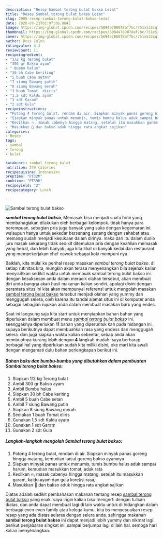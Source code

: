 ```yaml
---
description: "Resep Sambal terong bulat bakso Lezat"
title: "Resep Sambal terong bulat bakso Lezat"
slug: 2909-resep-sambal-terong-bulat-bakso-lezat
date: 2020-09-21T01:07:08.064Z
image: https://img-global.cpcdn.com/recipes/5094a780078af7bc/751x532cq70/sambal-terong-bulat-bakso-foto-resep-utama.jpg
thumbnail: https://img-global.cpcdn.com/recipes/5094a780078af7bc/751x532cq70/sambal-terong-bulat-bakso-foto-resep-utama.jpg
cover: https://img-global.cpcdn.com/recipes/5094a780078af7bc/751x532cq70/sambal-terong-bulat-bakso-foto-resep-utama.jpg
author: Bess Colon
ratingvalue: 4.3
reviewcount: 11
recipeingredient:
- "1/2 kg Terong bulat"
- "300 gr Bakso ayam"
- " Bumbu halus"
- "30 bh Cabe keriting"
- "5 buah Cabe setan"
- "7 siung Bawang putih"
- "8 siung Bawang merah"
- "1 buah Tomat  diiris"
- "1,5 sdt Kaldu ayam"
- "1 sdt Garam"
- "2 sdt Gula"
recipeinstructions:
- "Potong 4 terong bulat, rendam di air. Siapkan minyak panas goreng hingga matang, kemudian lanjut goreng bakso ayamnya"
- "Siapkan minyak panas untuk menumis, tumis bumbu halus aduk sampai harum, kemudian masukkan tomat, aduk rata"
- "Kecilkan 🔥, masak cabenya hingga matang, setelah itu masukkan garam, kaldu ayam dan gula koreksi rasa,"
- "Masukkan 🍆 dan bakso aduk hingga rata angkat sajikan"
categories:
- Resep
tags:
- sambal
- terong
- bulat

katakunci: sambal terong bulat 
nutrition: 249 calories
recipecuisine: Indonesian
preptime: "PT32M"
cooktime: "PT39M"
recipeyield: "2"
recipecategory: Lunch

---
```



![Sambal terong bulat bakso](https://img-global.cpcdn.com/recipes/5094a780078af7bc/751x532cq70/sambal-terong-bulat-bakso-foto-resep-utama.jpg)

<b><i>sambal terong bulat bakso</i></b>, Memasak bisa menjadi suatu hobi yang membahagiakan dilakukan oleh berbagai kelompok. tidak hanya para perempuan, sebagian pria juga banyak yang suka dengan kegemaran ini. walaupun hanya untuk sekedar bersenang senang dengan sahabat atau memang sudah menjadi kesukaan dalam dirinya. maka dari itu dalam dunia juru masak sekarang tidak sedikit ditemukan pria dengan keahlian memasak yang hebat, dan lebih banyak juga kita lihat di banyak kedai dan restaurant yang mempekerjakan chef cowok sebagai koki mumpuni nya.

Baiklah, kita mulai ke perihal resep masakan <i>sambal terong bulat bakso</i>. di setiap rutinitas kita, mungkin akan terasa menyenangkan bila sejenak kalian menyisihkan sedikit waktu untuk memasak sambal terong bulat bakso ini. dengan kesuksesan anda dalam meracik olahan tersebut, akan membuat diri anda bangga akan hasil makanan kalian sendiri. apalagi disini dengan perantara situs ini kita akan mempunyai referensi untuk mengolah masakan <u>sambal terong bulat bakso</u> tersebut menjadi olahan yang yummy dan menggugah selera, oleh karena itu tandai alamat situs ini di komputer anda sebagai sebagian rujukan anda dalam membuat masakan baru yang endes.




Saat ini langsung saja kita start untuk menyiapkan bahan bahan yang diperlukan dalam membuat menu <u><i>sambal terong bulat bakso</i></u> ini. seenggaknya diperlukan <b>11</b> bahan yang diperuntuk kan pada hidangan ini. supaya berikutnya dapat membuahkan rasa yang endess dan menggugah selera. dan juga siapkan waktu kalian sebentar, sebab anda akan membuatnya kurang lebih dengan <b>4</b> langkah mudah. saya berharap berbagai hal yang diperlukan sudah kita miliki disini, oke mari kita awali dengan mengamati dulu bahan perlengkapan berikut ini.

<!--inarticleads1-->

##### Bahan baku dan bumbu-bumbu yang dibutuhkan dalam pembuatan Sambal terong bulat bakso:

1. Siapkan 1/2 kg Terong bulat
1. Ambil 300 gr Bakso ayam
1. Ambil  Bumbu halus
1. Siapkan 30 bh Cabe keriting
1. Ambil 5 buah Cabe setan
1. Ambil 7 siung Bawang putih
1. Siapkan 8 siung Bawang merah
1. Sediakan 1 buah Tomat  diiris
1. Gunakan 1,5 sdt Kaldu ayam
1. Gunakan 1 sdt Garam
1. Gunakan 2 sdt Gula




<!--inarticleads2-->

##### Langkah-langkah mengolah Sambal terong bulat bakso:

1. Potong 4 terong bulat, rendam di air. Siapkan minyak panas goreng hingga matang, kemudian lanjut goreng bakso ayamnya
1. Siapkan minyak panas untuk menumis, tumis bumbu halus aduk sampai harum, kemudian masukkan tomat, aduk rata
1. Kecilkan 🔥, masak cabenya hingga matang, setelah itu masukkan garam, kaldu ayam dan gula koreksi rasa,
1. Masukkan 🍆 dan bakso aduk hingga rata angkat sajikan




Diatas adalah sedikit pembahasan makanan tentang resep <u>sambal terong bulat bakso</u> yang enak. saya ingin kalian bisa mengerti dengan tulisan diatas, dan anda dapat membuat lagi di lain waktu untuk di hidangkan dalam berbagai even even family atau kolega kamu. kita bs menyesuaikan resep resep yang ada diatas selaras dengan selera anda, sehingga makanan <b>sambal terong bulat bakso</b> ini dapat menjadi lebih yummy dan nikmat lagi. berikut penjabaran singkat ini, sampai berjumpa lagi di lain hal. semoga hari kalian menyenangkan.
